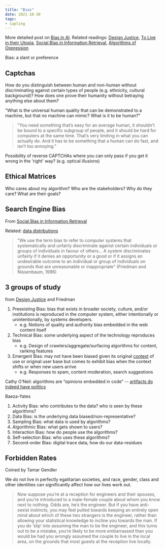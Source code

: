 ```yaml
---
title: "Bias"
date: 2021-10-30
tags:
- sapling
---
```


More detailed post on [Bias in AI](posts/bias-bug.md). Related readings: [Design Justice](thoughts/Design%20Justice.md), [To Live in their Utopia](thoughts/To%20Live%20in%20their%20Utopia.md), [Social Bias in Information Retrieval](thoughts/Social%20Bias%20in%20Information%20Retrieval.md), [Algorithms of Oppression](thoughts/Algorithms%20of%20Oppression.md)

Bias: a slant or preference

## Captchas
How do you distinguish between human and non-human without discriminating against certain types of people (e.g. ethnicity, cultural background)? How does one prove their humanity without betraying anything else about them?

"What is the universal human quality that can be demonstrated to a machine, but that no machine can mimic? What is it to be human?"

> "You need something that’s easy for an average human, it shouldn’t be bound to a specific subgroup of people, and it should be hard for computers at the same time. That’s very limiting in what you can actually do. And it has to be something that a human can do fast, and isn’t too annoying."

Possibility of reverse CAPTCHAs where you can only pass if you get it wrong in the 'right' way? (e.g. optical illusions)

## Ethical Matrices
Who cares about my algorithm? Who are the stakeholders? Why do they care? What are their goals?

## Search Engine Bias
From [Social Bias in Information Retrieval](thoughts/Social%20Bias%20in%20Information%20Retrieval.md)

Related: [data distributions](thoughts/data%20distributions.md)

> "We use the term bias to refer to computer systems that systematically and unfairly discriminate against certain individuals or groups of individuals in favour of others... A system discriminates unfairly if it denies an opportunity or a good or if it assigns an undesirable outcome to an individual or group of individuals on grounds that are unreasonable or inappropriate" (Friedman and Nissenbaum, 1996)

## 3 groups of study
from [Design Justice](thoughts/Design%20Justice.md) and Friedman

1. Preexisting Bias: bias that exists in broader society, culture, and/or institutions is reproduced in the computer system, either intentionally or unintentionally, by systems developers.
	- e.g. Notions of quality and authority bias embedded in the web content itself
2. Technical Bias: some underlying aspect of the technology reproduces bias
	- e.g. Design of crawlers/aggregate/surfacing algorithms for content, ranking features
3. Emergent Bias: may not have been biased given its original [context](thoughts/context.md) of use or original user base but comes to exhibit bias when the context shifts or when new users arrive
	- e.g. Responses to spam, content moderation, search suggestions

Cathy O’Neil: algorithms are “opinions embedded in code” -- [artifacts do indeed have politics](thoughts/Do%20Artifacts%20Have%20Politics.md)

Baeza-Yates
1. Activity Bias: who contributes to the data? who is seen by these algorithms?
2. Data Bias: is the underlying data biased/non-representative?
3. Sampling Bias: what data is used by algorithms?
4. Algorithmic Bias: what gets shown to users?
5. Interaction Bias: how do people use the algorithms?
6. Self-selection Bias: who uses these algorithms?
7. Second-order Bias: digital trace data, how do our data-residues 

## Forbidden Rates
Coined by Tamar Gendler

We do not live in perfectly egalitarian societies, and race, gender, class and other identities can significantly affect how our lives work out.

> Now suppose you’re at a reception for engineers and their spouses, and you’re introduced to a male–female couple about whom you know next to nothing. Odds are, he’s the engineer. But if you have anti-sexist instincts, you may feel pulled towards keeping an entirely open mind about which of these two strangers is the engineer, rather than allowing your statistical knowledge to incline you towards the man. If you do ‘slip’ into assuming the man to be the engineer, and this turns out to be a mistake, you’re likely to be more embarrassed than you would be had you wrongly assumed the couple to live in the local area, on the grounds that most guests at the reception live locally.